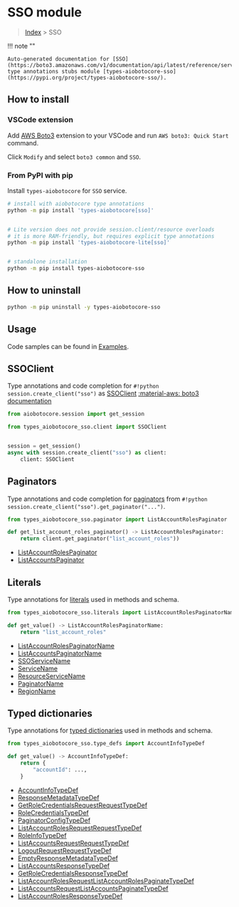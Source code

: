 # SSO module

> [Index](../README.md) > SSO


!!! note ""

    Auto-generated documentation for [SSO](https://boto3.amazonaws.com/v1/documentation/api/latest/reference/services/sso.html#SSO)
    type annotations stubs module [types-aiobotocore-sso](https://pypi.org/project/types-aiobotocore-sso/).

## How to install

### VSCode extension

Add [AWS Boto3](https://marketplace.visualstudio.com/items?itemName=Boto3typed.boto3-ide)
extension to your VSCode and run `AWS boto3: Quick Start` command.

Click `Modify` and select `boto3 common` and `SSO`.

### From PyPI with pip

Install `types-aiobotocore` for `SSO` service.

```bash
# install with aiobotocore type annotations
python -m pip install 'types-aiobotocore[sso]'


# Lite version does not provide session.client/resource overloads
# it is more RAM-friendly, but requires explicit type annotations
python -m pip install 'types-aiobotocore-lite[sso]'


# standalone installation
python -m pip install types-aiobotocore-sso
```



## How to uninstall

```bash
python -m pip uninstall -y types-aiobotocore-sso
```

## Usage

Code samples can be found in [Examples](./usage.md).

## SSOClient

Type annotations and code completion for  `#!python session.create_client("sso")` as [SSOClient](./client.md)
[:material-aws: boto3 documentation](https://boto3.amazonaws.com/v1/documentation/api/latest/reference/services/sso.html#SSO.Client)

```python title="Usage example"
from aiobotocore.session import get_session

from types_aiobotocore_sso.client import SSOClient


session = get_session()
async with session.create_client("sso") as client:
    client: SSOClient
```


## Paginators

Type annotations and code completion for
[paginators](./paginators.md)
from `#!python session.create_client("sso").get_paginator("...")`.

```python title="Usage example"
from types_aiobotocore_sso.paginator import ListAccountRolesPaginator

def get_list_account_roles_paginator() -> ListAccountRolesPaginator:
    return client.get_paginator("list_account_roles"))
```

- [ListAccountRolesPaginator](./paginators.md#listaccountrolespaginator)
- [ListAccountsPaginator](./paginators.md#listaccountspaginator)








## Literals

Type annotations for [literals](./literals.md) used in methods and schema.

```python title="Usage example"
from types_aiobotocore_sso.literals import ListAccountRolesPaginatorName

def get_value() -> ListAccountRolesPaginatorName:
    return "list_account_roles"
```

- [ListAccountRolesPaginatorName](./literals.md#listaccountrolespaginatorname)
- [ListAccountsPaginatorName](./literals.md#listaccountspaginatorname)
- [SSOServiceName](./literals.md#ssoservicename)
- [ServiceName](./literals.md#servicename)
- [ResourceServiceName](./literals.md#resourceservicename)
- [PaginatorName](./literals.md#paginatorname)
- [RegionName](./literals.md#regionname)




## Typed dictionaries

Type annotations for [typed dictionaries](./type_defs.md) used in methods and schema.

```python title="Usage example"
from types_aiobotocore_sso.type_defs import AccountInfoTypeDef

def get_value() -> AccountInfoTypeDef:
    return {
        "accountId": ...,
    }
```

- [AccountInfoTypeDef](./type_defs.md#accountinfotypedef)
- [ResponseMetadataTypeDef](./type_defs.md#responsemetadatatypedef)
- [GetRoleCredentialsRequestRequestTypeDef](./type_defs.md#getrolecredentialsrequestrequesttypedef)
- [RoleCredentialsTypeDef](./type_defs.md#rolecredentialstypedef)
- [PaginatorConfigTypeDef](./type_defs.md#paginatorconfigtypedef)
- [ListAccountRolesRequestRequestTypeDef](./type_defs.md#listaccountrolesrequestrequesttypedef)
- [RoleInfoTypeDef](./type_defs.md#roleinfotypedef)
- [ListAccountsRequestRequestTypeDef](./type_defs.md#listaccountsrequestrequesttypedef)
- [LogoutRequestRequestTypeDef](./type_defs.md#logoutrequestrequesttypedef)
- [EmptyResponseMetadataTypeDef](./type_defs.md#emptyresponsemetadatatypedef)
- [ListAccountsResponseTypeDef](./type_defs.md#listaccountsresponsetypedef)
- [GetRoleCredentialsResponseTypeDef](./type_defs.md#getrolecredentialsresponsetypedef)
- [ListAccountRolesRequestListAccountRolesPaginateTypeDef](./type_defs.md#listaccountrolesrequestlistaccountrolespaginatetypedef)
- [ListAccountsRequestListAccountsPaginateTypeDef](./type_defs.md#listaccountsrequestlistaccountspaginatetypedef)
- [ListAccountRolesResponseTypeDef](./type_defs.md#listaccountrolesresponsetypedef)

